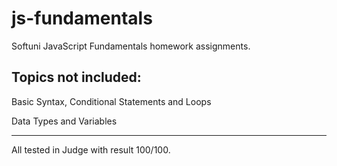 # js-fundamentals
Softuni JavaScript Fundamentals homework assignments.

Topics not included:
-------------------
Basic Syntax, Conditional Statements and Loops

Data Types and Variables

----------------------------------------
All tested in Judge with result 100/100.
